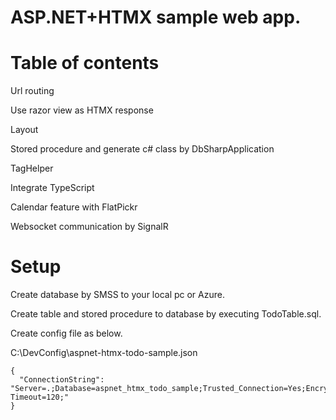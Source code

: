 # ASP.NET+HTMX sample web app.

# Table of contents

Url routing

Use razor view as HTMX response

Layout

Stored procedure and generate c# class by DbSharpApplication

TagHelper

Integrate TypeScript

Calendar feature with FlatPickr

Websocket communication by SignalR


# Setup

Create database by SMSS to your local pc or Azure.

Create table and stored procedure to database by executing TodoTable.sql.

Create config file as below.

C:\DevConfig\aspnet-htmx-todo-sample.json

```
{
  "ConnectionString": "Server=.;Database=aspnet_htmx_todo_sample;Trusted_Connection=Yes;Encrypt=True;TrustServerCertificate=True;Connection Timeout=120;"
}
```







